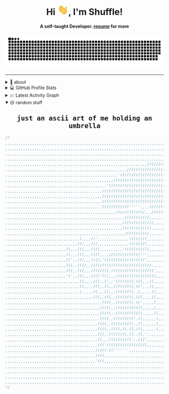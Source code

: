 <div align="center">
<h1 align="center">Hi <img width="35" src="https://github.com/1999AZZAR/1999AZZAR/blob/main/resources/img/waving.gif">, I'm Shuffle!</h1>
<h4 align="center">A self-taught Developer. <a href="https://github.com/1999AZZAR/1999AZZAR/blob/main/assets/doc/azzar_resume.pdf" target="_blank">resume</a> for more</h4>
</div>

<div align="center">
  <a href="https://1999azzar.github.io/1999AZZAR/">
  <img  src="https://github.com/1999AZZAR/1999AZZAR/blob/main/resources/img/grid-snake.svg"
       alt="snake" /></a>
</div>

-----


<details>
  <summary>🧮 about</summary>
<div>
<samp>
<h2 align="center">About this Account</h2>
 <p align="center">
  <a href="github.com/1999AZZAR" target="blank"><img align="center" 
     src="https://komarev.com/ghpvc/?username=1999AZZAR&style=for-the-badge&label=PROFILE+VIEWS" height="25"
     alt="views count" /></a>
  <a href="https://1999azzar.github.io/1999AZZAR/"><img align="center" 
     src="https://img.shields.io/website?down_message=offline&style=for-the-badge&up_message=online&url=https%3A%2F%2F1999azzar.github.io%2F1999AZZAR%2F" height="25"
     alt="website" /></a>
  </p>
  <p align="center">
  <a href="https://www.codefactor.io/repository/github/1999azzar/1999azzar/overview/main"><img align="center"
     src="https://www.codefactor.io/repository/github/1999azzar/1999azzar/badge/main" height="25"
     alt="CodeFactor" /></a>
  <a href="github.com/1999AZZAR" target="blank"><img align="center" 
     src="https://github.com/1999AZZAR/1999AZZAR/actions/workflows/pages/pages-build-deployment/badge.svg" height="25"
     alt="page built"/></a>
  </p>
 <p align="center">
  <a href="github.com/1999AZZAR" target="blank"><img align="center" 
     src="https://img.shields.io/github/license/1999AZZAR/1999AZZAR?color=purple&style=for-the-badge" height="25"
     alt="lisense" /></a>
  <a href="github.com/1999AZZAR"><img align="center"
     src="https://forthebadge.com/images/badges/works-on-my-machine.svg" height="25"
     alt="work on my machine" /></a>
 </p>
 </samp>
</div>
</details>
  
<details> 
  <summary>💻 GitHub Profile Stats</summary>
  <div>
  <samp>
    <h2 align="center"> Github stats </h2>
      <br/>
    <details open>
  <summary><h3>Languages</h3></summary>
            <p align="center">
        <a href="https://github.com/1999AZZAR/">
          <img src="https://github-readme-stats.vercel.app/api/top-langs/?username=1999AZZAR&langs_count=6&theme=gruvbox&layout=compact&hide_border=true"
          alt="1999AZZAR :: overall Top Langs " /></a>
      </p>
        <p align="center">
          <a href="https://github.com/1999AZZAR/">
          <img width="45%" src="https://github-profile-summary-cards.vercel.app/api/cards/repos-per-language?username=1999azzar&theme=gruvbox&layout=compact&hide_border=true"
          alt="1999AZZAR :: Top Langs by repo" />
          <img width="45%" src="https://github-profile-summary-cards.vercel.app/api/cards/most-commit-language?username=1999azzar&theme=gruvbox&layout=compact&hide_border=true"
          alt="1999AZZAR :: Top Langs by commit" />
          </a>
        </p>
</details>
    <details open>
  <summary><h3>stasistic</h3></summary>
        <p align="center">
          <a href="https://github.com/1999AZZAR/">
          <img width="49.5%" src="https://github-readme-stats.vercel.app/api?username=1999AZZAR&show_icons=true&theme=gruvbox&hide_border=true" />
          <img width="49.5%" src="https://github-readme-streak-stats.herokuapp.com/?user=1999AZZAR&theme=gruvbox&hide_border=true" />
          </a>
       </p>
     <br>
     </samp>
  </div>    
</details>

<details>
  <summary>📈 Latest Activity Graph</summary>
  <samp>
  <br/>
  <h2 align="center"> latest contribution </h2>
<a href="https://github.com/ashutosh00710/github-readme-activity-graph">
  <img alt="azzar's Activity Graph" src="https://activity-graph.herokuapp.com/graph/?username=1999azzar&bg_color=000&color=fff&line=00E676&point=fff&hide_border=true" /></a>
<br/>
  </samp>
  </details>
  

<details open>
  <summary>😒 random stuff</summary>
<div>
<samp>
<h2 align="center"> just an ascii art of me holding an umbrella </h2>
</samp>
</div>

```js
/*
,,,,,,,,,,,,,,,,,,,,,,,,,,,,,,,,,,,,,,,,,,,,,,,,,,,,,,,,,,,,,,,,,,,,,,,,,,,,,,,,,,,,,,,,,,,,,,,,,,,,,,,,,,,,,,,,,,,,,,,,,,
,,,,,,,,,,,,,,,,,,,,,,,,,,,,,,,,,,,,,,,,,,,,,,,,,,,,,,,,,,,,,,,,,,,,,,,,,,,,,,,,,,,,,,,,,,,,,,,,,,,,,,,,,,,,,,,,,,,,,,,,,,
,,,,,,,,,,,,,,,,,,,,,,,,,,,,,,,,,,,,,,,,,,,,,,,,,,,,,,,,,,,,,,,,,,,,,,,,,,,,,,,,,,,,,,,,,,,,,,,,,,,,,,,,,,,,,,,,,,,,,,,,,,
,,,,,,,,,,,,,,,,,,,,,,,,,,,,,,,,,,,,,,,,,,,,,,,,,,,,,,,,,,,,,,,,,,,,,,,,,,,///////,,,,,,,,,,,,,,,,,,,,,,,,,,,,,,,,,,,,,,,,
,,,,,,,,,,,,,,,,,,,,,,,,,,,,,,,,,,,,,,,,,,,,,,,,,,,,,,,,,,,,,,,((((((((((((((((((((((((,,,,,,,,,,,,,,,,,,,,,,,,,,,,,,,,,,,
,,,,,,,,,,,,,,,,,,,,,,,,,,,,,,,,,,,,,,,,,,,,,,,,,,,,,,//(((((((((((((((((((((((((((((((((((((//,,,,,,,,,,,,,,,,,,,,,,,,,,,
,,,,,,,,,,,,,,,,,,,,,,,,,,,,,,,,,,,,,,,,,,,,,,,,,,'(((((((((((((((((((((((((((((((((((((((((((((('',,,,,,,,,,,,,,,,,,,,,,,
,,,,,,,,,,,,,,,,,,,,,,,,,,,,,,,,,,,,,,,,,,,,,,,,/(((((((((((((((((((((((((((((((((((((((((((((((((((//,,,,,,,,,,,,,,,,,,,,
,,,,,,,,,,,,,,,,,,,,,,,,,,,,,,,,,,,,,,,,,,,,,'((((((((((((((((((((((((((((((((((((((((((((((((((((((((((',,,,,,,,,,,,,,,,,
,,,,,,,,,,,,,,,,,,,,,,,,,,,,,,,,,,,,,,,,,,,/((((((((((((((((((((((((((((((((((((((((((((((((((((((((((((/,,,,,,,,,,,,,,,,,
,,,,,,,,,,,,,,,,,,,,,,,,,,,,,,,,,,,,,,,,,,,((((((((((((((((((((((((((((((((((((((((((((((((((((((((((((,,,,,,,,,,,,,,,,,,,
,,,,,,,,,,,,,,,,,,,,,,,,,,,,,,,,,,,,,,,,,,,((((((((((((((((((((((((((((((((((((((((((((((((((((((((((/,,,,,,,,,,,,,,,,,,,,
,,,,,,,,,,,,,,,,,,,,,,,,,,,,,,,,,,,,,,,,,,'((((((((((((''''',,,,(((((((((((((((((((((((((((((,,,,,,,,,,,,,,,,,,,,,,,,,,,,,
,,,,,,,,,,,,,,,,,,,,,,,,,,,,,,,,,,,,,,,,,,,,,,,,,/////(((((((/,,,/(((((((((((((((((///,,,,,,,,,,,,,,,,,,,,,,,,,,,,,,,,,,,,
,,,,,,,,,,,,,,,,,,,,,,,,,,,,,,,,,,,,,,,,,,,,,,,,,,,,,(((((((((((,,,,,,,,,,(,,,,,,,,,,,,,,,,,,,,,,,,,,,,,,,,,,,,,,,,,,,,,,,
,,,,,,,,,,,,,,,,,,,,,,,,,,,,,,,,,,,,,,,,,,,,,,,,,,,,/(((((((((((//,,,,,,,,((,,,,,,,,,,,,,,,,,,,,,,,,,,,,,,,,,,,,,,,,,,,,,,
,,,,,,,,,,,,,,,,,,,,,,,,,,,,,,,,,,,,,,,,,,,,,,,,,,,,(((((((((((((,,,,,,,,,((,,,,,,,,,,,,,,,,,,,,,,,,,,,,,,,,,,,,,,,,,,,,,,
,,,,,,,,,,,,,,,,,,,,,,,,,,,,,,,,,,,,,,,,,,,,,,,,,,,,,/(((((((((/,,,,,,,,,,,(,,,,,,,,,,,,,,,,,,,,,,,,,,,,,,,,,,,,,,,,,,,,,,
,,,,,,,,,,,,,,,,,,,,,,,,,,,,,,,,,(,,,,((',,,,,,,,,,,,,,((((((((,,,,,,,,,,,(((((,,,,,,,,,,,,,,,,,,,,,,,,,,,,,,,,,,,,,,,,,,,
,,,,,,,,,,,,,,,,,,,,,,,,,,,,,,,,/((,,,(((,,,,,,,,,,,,,,((((((((,,,,,,,,,,/(((((,,,,,,,,,,,,,,,,,,,,,,,,,,,,,,,,,,,,,,,,,,,
,,,,,,,,,,,,,,,,,,,,,,,,,,,((,,,(((,,,((((,,,,,,,,,,'(((((((((((,,,,,,,,,,((((((,,,,,,,,,,,,,,,,,,,,,,,,,,,,,,,,,,,,,,,,,,
,,,,,,,,,,,,,,,,,,,,,,,,,,,((,,,(((,,,((((,,,,////((((((((((''',,,,,,,,,,,,,'(((/,,,,,,,,,,,,,,,,,,,,,,,,,,,,,,,,,,,,,,,,,
,,,,,,,,,,,,,,,,,,,,,,,,,,,((',,(((,,,((((,'((((((((((((((((((',,,,,,,,,,,,,,,(((',,,,,,,,,,,,,,,,,,,,,,,,,,,,,,,,,,,,,,,,
,,,,,,,,,,,,,,,,,,,,,,,,,,,(((,,(((/,,((((/(((((((((((((((((((((/,,,,,',,/,,,,(((((,,,,,,,,,,,,,,,,,,,,,,,,,,,,,,,,,,,,,,,
,,,,,,,,,,,,,,,,,,,,,,,,,,,(((,,(((,,,((((((((,(((((((((((((((((((',,,,,,(,,,,,(((((,,,,,,,,,,,,,,,,,,,,,,,,,,,,,,,,,,,,,,
,,,,,,,,,,,,,,,,,,,,,,,,,,,'(',,(((,,,(((('(((,,,/(((((((((((((((((,,,,,'(,,/,,((((((,,,,,,,,,,,,,,,,,,,,,,,,,,,,,,,,,,,,,
,,,,,,,,,,,,,,,,,,,,,,,,,,,,,,,,,((,,,,(((,,(',,'((((((((,(((,,,((,,,,,,,(((,,,((((((,,,,,,,,,,,,,,,,,,,,,,,,,,,,,,,,,,,,,
,,,,,,,,,,,,,,,,,,,,,,,,,,,,,,,,,((,,,,(((,,((,,(((((((((,((',,,((,,,,,,,',,,,/(((((((,,,,,,,,,,,,,,,,,,,,,,,,,,,,,,,,,,,,
,,,,,,,,,,,,,,,,,,,,,,,,,,,,,,,,,(,,,,,((,,,((,,,((((((((,,(,,,,,((,,,,,,,,,,,,,((((((,,,,,,,,,,,,,,,,,,,,,,,,,,,,,,,,,,,,
,,,,,,,,,,,,,,,,,,,,,,,,,,,,,,,,,,,,,,,(((,,(((,,((((((((,(((,,,,((,,,,,,,,,,,,,,,,,,,,,,,,,,,,,,,,,,,,,,,,,,,,,,,,,,,,,,,
,,,,,,,,,,,,,,,,,,,,,,,,,,,,,,,,,,,,,,,,,,,((((,,((((((((,((',,,,,(,,,,,,,,,,,,,,,,,,,,,,,,,,,,,,,,,,,,,,,,,,,,,,,,,,,,,,,
,,,,,,,,,,,,,,,,,,,,,,,,,,,,,,,,,,,,,,,,,,(((((,,((((((((((((,,,,,(,,,,,,,,,,,,,,,,,,,,,,,,,,,,,,,,,,,,,,,,,,,,,,,,,,,,,,,
,,,,,,,,,,,,,,,,,,,,,,,,,,,,,,,,,,,,,,,,,,(((((,,((((((((((((,,,,,((,,,,,,,,,,,,,,,,,,,,,,,,,,,,,,,,,,,,,,,,,,,,,,,,,,,,,,
,,,,,,,,,,,,,,,,,,,,,,,,,,,,,,,,,,,,,,,,,,((((,,(((((((((',((,,,,,,(,,,,,,,,,,,,,,,,,,,,,,,,,,,,,,,,,,,,,,,,,,,,,,,,,,,,,,
,,,,,,,,,,,,,,,,,,,,,,,,,,,,,,,,,,,,,,,,,((((,,((((((((((,,((,,,,,,(,,,,,,,,,,,,,,,,,,,,,,,,,,,,,,,,,,,,,,,,,,,,,,,,,,,,,,
,,,,,,,,,,,,,,,,,,,,,,,,,,,,,,,,,,,,,,,,,((((,,((((,((,((,(((,,,,,,(,,,,,,,,,,,,,,,,,,,,,,,,,,,,,,,,,,,,,,,,,,,,,,,,,,,,,,
,,,,,,,,,,,,,,,,,,,,,,,,,,,,,,,,,,,,,,,,,(((,,((((((((,((,,((,',,,,,,,,,,,,,,,,,,,,,,,,,,,,,,,,,,,,,,,,,,,,,,,,,,,,,,,,,,,
,,,,,,,,,,,,,,,,,,,,,,,,,,,,,,,,,,,,,,,,,((,,,((((((((((',,(((',,,,,,,,,,,,,,,,,,,,,,,,,,,,,,,,,,,,,,,,,,,,,,,,,,,,,,,,,,,
,,,,,,,,,,,,,,,,,,,,,,,,,,,,,,,,,,,,,,,,,((('((((((((((((((((((,,,,,,,,,,,,,,,,,,,,,,,,,,,,,,,,,,,,,,,,,,,,,,,,,,,,,,,,,,,
,,,,,,,,,,,,,,,,,,,,,,,,,,,,,,,,,,,,,,,,((((('((''''''',,,,,,,,,,,,,,,,,,,,,,,,,,,,,,,,,,,,,,,,,,,,,,,,,,,,,,,,,,,,,,,,,,,
,,,,,,,,,,,,,,,,,,,,,,,,,,,,,,,,,,,,,,,,((((,,,,,,,,,,,,,,,,,,,,,,,,,,,,,,,,,,,,,,,,,,,,,,,,,,,,,,,,,,,,,,,,,,,,,,,,,,,,,,
,,,,,,,,,,,,,,,,,,,,,,,,,,,,,,,,,,,,,,,,'(((,,,,,,,,,,,,,,,,,,,,,,,,,,,,,,,,,,,,,,,,,,,,,,,,,,,,,,,,,,,,,,,,,,,,,,,,,,,,,,
,,,,,,,,,,,,,,,,,,,,,,,,,,,,,,,,,,,,,,,,,,,,,,,,,,,,,,,,,,,,,,,,,,,,,,,,,,,,,,,,,,,,,,,,,,,,,,,,,,,,,,,,,,,,,,,,,,,,,,,,,,
,,,,,,,,,,,,,,,,,,,,,,,,,,,,,,,,,,,,,,,,,,,,,,,,,,,,,,,,,,,,,,,,,,,,,,,,,,,,,,,,,,,,,,,,,,,,,,,,,,,,,,,,,,,,,,,,,,,,,,,,,,
,,,,,,,,,,,,,,,,,,,,,,,,,,,,,,,,,,,,,,,,,,,,,,,,,,,,,,,,,,,,,,,,,,,,,,,,,,,,,,,,,,,,,,,,,,,,,,,,,,,,,,,,,,,,,,,,,,,,,,,,,,
,,,,,,,,,,,,,,,,,,,,,,,,,,,,,,,,,,,,,,,,,,,,,,,,,,,,,,,,,,,,,,,,,,,,,,,,,,,,,,,,,,,,,,,,,,,,,,,,,,,,,,,,,,,,,,,,,,,,,,,,,,
*/
```
</details>
<br/>
</details> 

